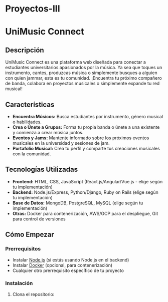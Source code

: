 # Proyectos-III
# UniMusic Connect

## Descripción
UniMusic Connect es una plataforma web diseñada para conectar a estudiantes universitarios apasionados por la música. Ya sea que toques un instrumento, cantes, produzcas música o simplemente busques a alguien con quien jammar, esta es tu comunidad. ¡Encuentra tu próximo compañero de banda, colabora en proyectos musicales o simplemente expande tu red musical!

## Características
- **Encuentra Músicos:** Busca estudiantes por instrumento, género musical o habilidades.
- **Crea o Únete a Grupos:** Forma tu propia banda o únete a una existente y comienza a crear música juntos.
- **Eventos y Jams:** Mantente informado sobre los próximos eventos musicales en la universidad y sesiones de jam.
- **Portafolio Musical:** Crea tu perfil y comparte tus creaciones musicales con la comunidad.

## Tecnologías Utilizadas
- **Frontend:** HTML, CSS, JavaScript (React.js/Angular/Vue.js - elige según tu implementación)
- **Backend:** Node.js/Express, Python/Django, Ruby on Rails (elige según tu implementación)
- **Base de Datos:** MongoDB, PostgreSQL, MySQL (elige según tu implementación)
- **Otras:** Docker para contenerización, AWS/GCP para el despliegue, Git para control de versiones

## Cómo Empezar

### Prerrequisitos
- Instalar [Node.js](https://nodejs.org/en/) (si estás usando Node.js en el backend)
- Instalar [Docker](https://www.docker.com/get-started) (opcional, para contenerización)
- Cualquier otro prerrequisito específico de tu proyecto

### Instalación
1. Clona el repositorio:
